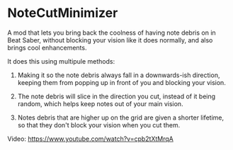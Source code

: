 # NoteCutMinimizer
A mod that lets you bring back the coolness of having note debris on in Beat Saber, without blocking your vision like it does normally, and also brings cool enhancements.

It does this using multipule methods:
1. Making it so the note debris always fall in a downwards-ish direction, keeping them from popping up in front of you and blocking your vision.

2. The note debris will slice in the direction you cut, instead of it being random, which helps keep notes out of your main vision.

3. Notes debris that are higher up on the grid are given a shorter lifetime, so that they don't block your vision when you cut them.

Video:
https://www.youtube.com/watch?v=cpb2tXtMrqA

